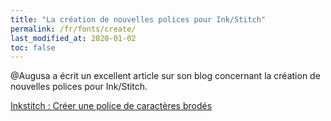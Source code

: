 ```yaml
---
title: "La création de nouvelles polices pour Ink/Stitch"
permalink: /fr/fonts/create/
last_modified_at: 2020-01-02
toc: false
---
```

@Augusa a écrit un excellent article sur son blog concernant la création de nouvelles polices pour Ink/Stitch.

[Inkstitch : Créer une police de caractères brodés](https://lyogau.over-blog.com/2020/12/inkstitch-creer-une-police-de-caracteres-brodes.html)
